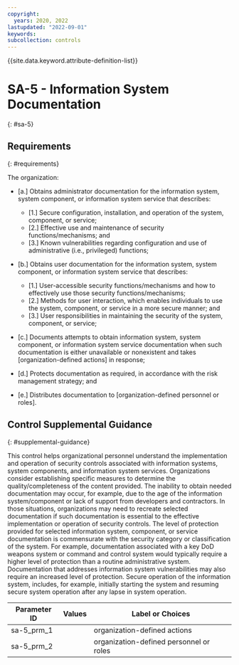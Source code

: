 ```yaml
---
copyright:
  years: 2020, 2022
lastupdated: "2022-09-01"
keywords: 
subcollection: controls
---
```



{{site.data.keyword.attribute-definition-list}}


# SA-5 - Information System Documentation
{: #sa-5}

## Requirements
{: #requirements}

The organization:

- \[a.\] Obtains administrator documentation for the information system, system component, or information system service that describes:

  - \[1.\] Secure configuration, installation, and operation of the system, component, or service;
  - \[2.\] Effective use and maintenance of security functions/mechanisms; and
  - \[3.\] Known vulnerabilities regarding configuration and use of administrative (i.e., privileged) functions;

- \[b.\] Obtains user documentation for the information system, system component, or information system service that describes:

  - \[1.\] User-accessible security functions/mechanisms and how to effectively use those security functions/mechanisms;
  - \[2.\] Methods for user interaction, which enables individuals to use the system, component, or service in a more secure manner; and
  - \[3.\] User responsibilities in maintaining the security of the system, component, or service;

- \[c.\] Documents attempts to obtain information system, system component, or information system service documentation when such documentation is either unavailable or nonexistent and takes [organization-defined actions] in response;

- \[d.\] Protects documentation as required, in accordance with the risk management strategy; and

- \[e.\] Distributes documentation to [organization-defined personnel or roles].

## Control Supplemental Guidance
{: #supplemental-guidance}

This control helps organizational personnel understand the implementation and operation of security controls associated with information systems, system components, and information system services. Organizations consider establishing specific measures to determine the quality/completeness of the content provided. The inability to obtain needed documentation may occur, for example, due to the age of the information system/component or lack of support from developers and contractors. In those situations, organizations may need to recreate selected documentation if such documentation is essential to the effective implementation or operation of security controls. The level of protection provided for selected information system, component, or service documentation is commensurate with the security category or classification of the system. For example, documentation associated with a key DoD weapons system or command and control system would typically require a higher level of protection than a routine administrative system. Documentation that addresses information system vulnerabilities may also require an increased level of protection. Secure operation of the information system, includes, for example, initially starting the system and resuming secure system operation after any lapse in system operation.

| Parameter ID | Values | Label or Choices |
|---|---|---|
| sa-5_prm_1 |  | organization-defined actions |
| sa-5_prm_2 |  | organization-defined personnel or roles |